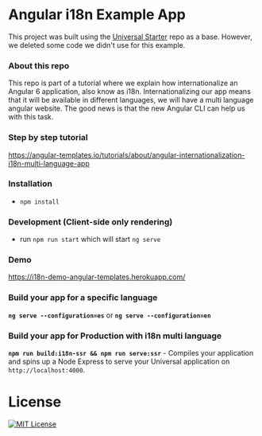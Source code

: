 # Angular i18n Example App
This project was built using the [Universal Starter](https://github.com/angular/universal-starter/) repo as a base. However, we deleted some code we didn't use for this example.

### About this repo
This repo is part of a tutorial where we explain how internationalize an Angular 6 application, also know as i18n.
Internationalizing our app means that it will be available in different languages, we will have a multi language angular website. The good news is that the new Angular CLI can help us with this task.

### Step by step tutorial
https://angular-templates.io/tutorials/about/angular-internationalization-i18n-multi-language-app

### Installation
* `npm install`

### Development (Client-side only rendering)
* run `npm run start` which will start `ng serve`

### Demo
https://i18n-demo-angular-templates.herokuapp.com/

### Build your app for a specific language
**`ng serve --configuration=es`**
or
**`ng serve --configuration=en`**

### Build your app for Production with i18n multi language
**`npm run build:i18n-ssr && npm run serve:ssr`** - Compiles your application and spins up a Node Express to serve your Universal application on `http://localhost:4000`.

# License
[![MIT License](https://img.shields.io/badge/license-MIT-blue.svg?style=flat)](/LICENSE)
